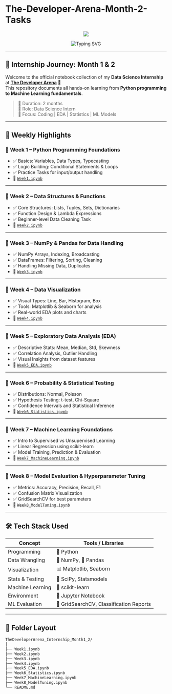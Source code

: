 # The-Developer-Arena-Month-2-Tasks
<p align="center">
  <img src="https://img.shields.io/badge/THE%20DEVELOPER%20ARENA-MONTH%201%20&%202%20INTERNSHIP-blueviolet?style=for-the-badge&logo=python&logoColor=white" />
</p>

<p align="center">
  <img src="https://readme-typing-svg.demolab.com?font=Fira+Code&weight=500&size=26&pause=1200&color=00F58C&center=true&vCenter=true&width=850&lines=Python%2C+Pandas%2C+Data+Analysis;Statistics%2C+Visualizations%2C+ML+Fundamentals" alt="Typing SVG" />
</p>

---

## 🚀 Internship Journey: Month 1 & 2

Welcome to the official notebook collection of my **Data Science Internship** at [**The Developer Arena**](https://thedeveloperarena.tech/) 🚀  
This repository documents all hands-on learning from **Python programming to Machine Learning fundamentals**.

> 📅 Duration: 2 months  
> 💼 Role: Data Science Intern  
> 📍 Focus: Coding | EDA | Statistics | ML Models

---

## 📆 Weekly Highlights

### 🔹 Week 1 – Python Programming Foundations
- ✅ Basics: Variables, Data Types, Typecasting
- ✅ Logic Building: Conditional Statements & Loops
- ✅ Practice Tasks for input/output handling
- 📁 [`Week1.ipynb`](./Week1.ipynb)

---

### 🔹 Week 2 – Data Structures & Functions
- ✅ Core Structures: Lists, Tuples, Sets, Dictionaries
- ✅ Function Design & Lambda Expressions
- ✅ Beginner-level Data Cleaning Task
- 📁 [`Week2.ipynb`](./Week2.ipynb)

---

### 🔹 Week 3 – NumPy & Pandas for Data Handling
- ✅ NumPy Arrays, Indexing, Broadcasting
- ✅ DataFrames: Filtering, Sorting, Cleaning
- ✅ Handling Missing Data, Duplicates
- 📁 [`Week3.ipynb`](./Week3.ipynb)

---

### 🔹 Week 4 – Data Visualization
- ✅ Visual Types: Line, Bar, Histogram, Box
- ✅ Tools: Matplotlib & Seaborn for analysis
- ✅ Real-world EDA plots and charts
- 📁 [`Week4.ipynb`](./Week4.ipynb)

---

### 🔹 Week 5 – Exploratory Data Analysis (EDA)
- ✅ Descriptive Stats: Mean, Median, Std, Skewness
- ✅ Correlation Analysis, Outlier Handling
- ✅ Visual Insights from dataset features
- 📁 [`Week5_EDA.ipynb`](./Week5_EDA.ipynb)

---

### 🔹 Week 6 – Probability & Statistical Testing
- ✅ Distributions: Normal, Poisson
- ✅ Hypothesis Testing: t-test, Chi-Square
- ✅ Confidence Intervals and Statistical Inference
- 📁 [`Week6_Statistics.ipynb`](./Week6_Statistics.ipynb)

---

### 🔹 Week 7 – Machine Learning Foundations
- ✅ Intro to Supervised vs Unsupervised Learning
- ✅ Linear Regression using scikit-learn
- ✅ Model Training, Prediction & Evaluation
- 📁 [`Week7_MachineLearning.ipynb`](./Week7_MachineLearning.ipynb)

---

### 🔹 Week 8 – Model Evaluation & Hyperparameter Tuning
- ✅ Metrics: Accuracy, Precision, Recall, F1
- ✅ Confusion Matrix Visualization
- ✅ GridSearchCV for best parameters
- 📁 [`Week8_ModelTuning.ipynb`](./Week8_ModelTuning.ipynb)

---

## 🛠️ Tech Stack Used

| Concept               | Tools / Libraries                        |
|-----------------------|------------------------------------------|
| Programming           | 🐍 Python                                |
| Data Wrangling        | 🔢 NumPy, 🐼 Pandas                       |
| Visualization         | 📊 Matplotlib, Seaborn                   |
| Stats & Testing       | 🧪 SciPy, Statsmodels                    |
| Machine Learning      | 🤖 scikit-learn                          |
| Environment           | 📓 Jupyter Notebook                      |
| ML Evaluation         | 🎯 GridSearchCV, Classification Reports  |

---

## 🧱 Folder Layout

```bash
TheDeveloperArena_Internship_Month1_2/
│
├── Week1.ipynb
├── Week2.ipynb
├── Week3.ipynb
├── Week4.ipynb
├── Week5_EDA.ipynb
├── Week6_Statistics.ipynb
├── Week7_MachineLearning.ipynb
├── Week8_ModelTuning.ipynb
└── README.md
